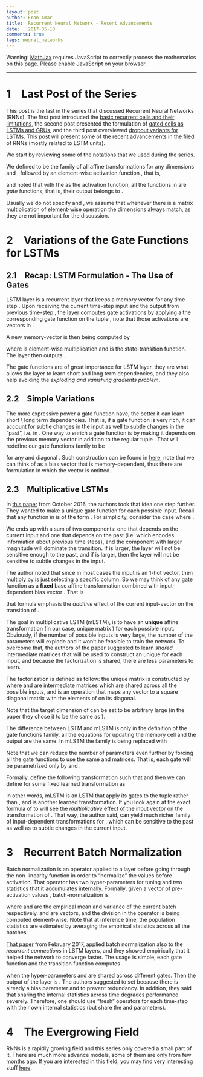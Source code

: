 ```yaml
---
layout: post
author: Eran Amar
title:  Recurrent Neural Network - Recent Advancements
date:   2017-05-18
comments: true
tags: neural_networks
---
```



<script type="math/tex">
\newcommand{\lyxlock}{}
</script>
<noscript>
<div class="warning">
Warning: <a href="http://www.mathjax.org/">MathJax</a> requires JavaScript to correctly process the mathematics on this page. Please enable JavaScript on your browser.
</div><hr>
</hr></noscript>



<h1 class="Section">
<a class="toc" name="toc-Section-1">1</a> Last Post of the Series
</h1>
<div class="Unindented">
This post is the last in the series that discussed Recurrent Neural Networks (RNNs). The first post introduced the <a class="URL" href="https://eranamar.github.io/site/2017/04/20/Recurrent-Neural-Network-Introduction.html">basic recurrent cells and their limitations</a>, the second post presented the formulation of <a class="URL" href="https://eranamar.github.io/site/2017/04/30/Recurrent-Neural-Network-LSTM-and-GRU.html">gated cells as LSTMs and GRUs</a>, and the third post overviewed <a class="URL" href="https://eranamar.github.io/site/2017/05/12/Recurrent-Neural-Network-Dropout-for-LSTMs.html">dropout variants for LSTMs</a>. This post will present some of the recent advancements in the filed of RNNs (mostly related to LSTM units). 
</div>
<div class="Indented">
We start by reviewing some of the notations that we used during the series. 
</div>
<div class="Indented">
We defined <span class="MathJax_Preview"><script type="math/tex">
\mathcal{S}_{\sigma}
</script>
</span> to be the family of all affine transformations <span class="MathJax_Preview"><script type="math/tex">
\mathbb{R}^{n}\times\mathbb{R}^{n}\to\mathbb{R}^{m}
</script>
</span> for any dimensions <span class="MathJax_Preview"><script type="math/tex">
n
</script>
</span> and <span class="MathJax_Preview"><script type="math/tex">
m
</script>
</span>, followed by an element-wise activation function <span class="MathJax_Preview"><script type="math/tex">
\sigma
</script>
</span>, that is,
</div>
<div class="Indented">
<span class="MathJax_Preview">
<script type="math/tex;mode=display">

\mathcal{S}_{\sigma}=\left\{ \mathbf{x},\mathbf{h}\mapsto\sigma\left(W\mathbf{x}+U\mathbf{h}+\mathbf{b}\right)\mid\forall W,U,\mathbf{b}\right\} 

</script>
</span>
and noted that with the <span class="MathJax_Preview"><script type="math/tex">
sigmoid\left(x\right)=\left(1+e^{-x}\right)^{-1}
</script>
</span> as the activation function, all the functions in <span class="MathJax_Preview"><script type="math/tex">
\mathcal{S}_{sig}
</script>
</span> are <i>gate</i> functions, that is, their output belongs to <span class="MathJax_Preview"><script type="math/tex">
\left[0,1\right]^{m}
</script>
</span>. 
</div>
<div class="Indented">
Usually we do not specify <span class="MathJax_Preview"><script type="math/tex">
n
</script>
</span> and <span class="MathJax_Preview"><script type="math/tex">
m
</script>
</span>, we assume that whenever there is a matrix multiplication of element-wise operation the dimensions always match, as they are not important for the discussion. 
</div>
<h1 class="Section">
<a class="toc" name="toc-Section-2">2</a> Variations of the Gate Functions for LSTMs
</h1>
<h2 class="Subsection">
<a class="toc" name="toc-Subsection-2.1">2.1</a> Recap: LSTM Formulation - The Use of Gates
</h2>
<div class="Unindented">
LSTM layer is a recurrent layer that keeps a memory vector <span class="MathJax_Preview"><script type="math/tex">
\mathbf{c}^{\left(t\right)}
</script>
</span> for any time step <span class="MathJax_Preview"><script type="math/tex">
t
</script>
</span>. Upon receiving the current time-step input <span class="MathJax_Preview"><script type="math/tex">
\mathbf{x}^{\left(t\right)}
</script>
</span> and the output from previous time-step <span class="MathJax_Preview"><script type="math/tex">
\mathbf{h}^{\left(t-1\right)}
</script>
</span>, the layer computes gate activations <span class="MathJax_Preview"><script type="math/tex">
f^{\left(t\right)},i^{\left(t\right)},o^{\left(t\right)}
</script>
</span> by applying a the corresponding gate function <span class="MathJax_Preview"><script type="math/tex">
\mathbf{f},\mathbf{i},\mathbf{o}\in\mathcal{S}_{sig}
</script>
</span> on the tuple <span class="MathJax_Preview"><script type="math/tex">
\left(\mathbf{x}^{\left(t\right)},\mathbf{h}^{\left(t-1\right)}\right)
</script>
</span>, note that those activations are vectors in <span class="MathJax_Preview"><script type="math/tex">
\left[0,1\right]^{m}
</script>
</span>. 
</div>
<div class="Indented">
A new memory-vector is then being computed by <span class="MathJax_Preview">
<script type="math/tex;mode=display">

\mathbf{c}^{\left(t\right)}=f^{\left(t\right)}\circ\mathbf{c}^{\left(t-1\right)}+i^{\left(t\right)}\circ\mathbf{s}\left(\mathbf{x}^{\left(t\right)},\mathbf{h}^{\left(t-1\right)}\right)

</script>
</span>
 where <span class="MathJax_Preview"><script type="math/tex">
\circ
</script>
</span> is element-wise multiplication and <span class="MathJax_Preview"><script type="math/tex">
\mathbf{s}\in\mathcal{S}_{tanh}
</script>
</span> is the state-transition function. The layer then outputs <span class="MathJax_Preview"><script type="math/tex">
\mathbf{h}^{\left(t\right)}=o^{\left(t\right)}\circ tanh\left(\mathbf{c}^{\left(t\right)}\right)
</script>
</span>. 
</div>
<div class="Indented">
The gate functions are of great importance for LSTM layer, they are what allows the layer to learn short and long term dependencies, and they also help avoiding the <i>exploding and vanishing gradients problem</i>.
</div>
<h2 class="Subsection">
<a class="toc" name="toc-Subsection-2.2">2.2</a> Simple Variations
</h2>
<div class="Unindented">
The more expressive power a gate function have, the better it can learn short \ long term dependencies. That is, if a gate function is very rich, it can account for subtle changes in the input <span class="MathJax_Preview"><script type="math/tex">
\mathbf{x}^{\left(t\right)}
</script>
</span> as well to subtle changes in the “past”, i.e. in <span class="MathJax_Preview"><script type="math/tex">
\mathbf{h}^{\left(t-1\right)}
</script>
</span>. One way to enrich a gate function is by making it depends on the previous memory vector <span class="MathJax_Preview"><script type="math/tex">
\mathbf{c}^{\left(t-1\right)}
</script>
</span> in addition to the regular tuple <span class="MathJax_Preview"><script type="math/tex">
\left(\mathbf{x}^{\left(t\right)},\mathbf{h}^{\left(t-1\right)}\right)
</script>
</span>. That will redefine our gate functions family to be <span class="MathJax_Preview">
<script type="math/tex;mode=display">

\mathcal{S}_{\sigma}=\left\{ \mathbf{x}^{\left(t\right)},\mathbf{h}^{\left(t-1\right)},\mathbf{c}^{\left(t-1\right)}\mapsto\sigma\left(W\mathbf{x}^{\left(t\right)}+U\mathbf{h}^{\left(t-1\right)}+V\mathbf{c}^{\left(t-1\right)}+\mathbf{b}\right)\right\} 

</script>
</span>
for any <span class="MathJax_Preview"><script type="math/tex">
W,U
</script>
</span> and diagonal <span class="MathJax_Preview"><script type="math/tex">
V
</script>
</span>. Such construction can be found in <a class="URL" href="https://arxiv.org/abs/1308.0850">here</a>, note that we can think of <span class="MathJax_Preview"><script type="math/tex">
V\mathbf{c}^{\left(t-1\right)}
</script>
</span> as a bias vector that is memory-dependent, thus there are formulation in which the vector <span class="MathJax_Preview"><script type="math/tex">
\mathbf{b}
</script>
</span> is omitted. 
</div>
<h2 class="Subsection">
<a class="toc" name="toc-Subsection-2.3">2.3</a> Multiplicative LSTMs
</h2>
<div class="Unindented">
In <a class="URL" href="https://arxiv.org/abs/1609.07959">this paper</a> from October 2016, the authors took that idea one step further. They wanted to make a unique gate function for each possible input. Recall that any function in <span class="MathJax_Preview"><script type="math/tex">
\mathcal{S}_{\sigma}
</script>
</span> is of the form <span class="MathJax_Preview"><script type="math/tex">
\mathbf{x}^{\left(t\right)},\mathbf{h}^{\left(t-1\right)}\mapsto W\mathbf{x}^{\left(t\right)}+U\mathbf{h}^{\left(t-1\right)}+\mathbf{b}
</script>
</span>. For simplicity, consider the case where <span class="MathJax_Preview"><script type="math/tex">
\mathbf{b}=\mathbf{0}
</script>
</span>. 
</div>
<div class="Indented">
We ends up with a sum of two components: one that depends on the current input and one that depends on the past (i.e. <span class="MathJax_Preview"><script type="math/tex">
\mathbf{h}^{\left(t-1\right)}
</script>
</span> which encodes information about previous time steps), and the component with larger magnitude will dominate the transition. If <span class="MathJax_Preview"><script type="math/tex">
W\mathbf{x}^{\left(t\right)}
</script>
</span> is larger, the layer will not be sensitive enough to the past, and if <span class="MathJax_Preview"><script type="math/tex">
U\mathbf{h}^{\left(t-1\right)}
</script>
</span> is larger, then the layer will not be sensitive to subtle changes in the input.
</div>
<div class="Indented">
The author noted that since in most cases the input <span class="MathJax_Preview"><script type="math/tex">
\mathbf{x}^{\left(t\right)}
</script>
</span> is an 1-hot vector, then multiply by <span class="MathJax_Preview"><script type="math/tex">
W
</script>
</span> is just selecting a specific column. So we may think of any gate function <span class="MathJax_Preview"><script type="math/tex">
\mathbf{s}\in\mathcal{S}_{\sigma}
</script>
</span> as a <b>fixed</b> base affine transformation <span class="MathJax_Preview"><script type="math/tex">
\mathbf{h}\mapsto U\mathbf{h}
</script>
</span> combined with input-dependent bias vector <span class="MathJax_Preview"><script type="math/tex">
\mathbf{b}_{\mathbf{x}^{\left(t\right)}}=W\mathbf{x}^{\left(t\right)}
</script>
</span>. That is <span class="MathJax_Preview">
<script type="math/tex;mode=display">

\mathbf{s}\left(\mathbf{x}^{\left(t\right)},\mathbf{h}^{\left(t-1\right)}\right)=U\mathbf{h}^{\left(t-1\right)}+\mathbf{b}_{\mathbf{x}^{\left(t\right)}}

</script>
</span>
that formula emphasis the <i>additive</i> effect of the current input-vector on the transition of <span class="MathJax_Preview"><script type="math/tex">
\mathbf{h}^{\left(t-1\right)}
</script>
</span>. 
</div>
<div class="Indented">
The goal in multiplicative LSTM (mLSTM), is to have an <b>unique</b> affine transformation (in our case, unique matrix <span class="MathJax_Preview"><script type="math/tex">
U
</script>
</span>) for each possible input. Obviously, if the number of possible inputs is very large, the number of the parameters will explode and it won’t be feasible to train the network. To overcome that, the authors of the paper suggested to learn <i>shared</i> intermediate matrices that will be used to construct an unique <span class="MathJax_Preview"><script type="math/tex">
U
</script>
</span> for each input, and because the factorization is shared, there are less parameters to learn. 
</div>
<div class="Indented">
The factorization is defined as follow: the unique matrix <span class="MathJax_Preview"><script type="math/tex">
U_{\mathbf{x}^{\left(t\right)}}
</script>
</span> is constructed by <span class="MathJax_Preview"><script type="math/tex">
V_{1}diag\left(T\mathbf{x}^{\left(t\right)}\right)V_{2}
</script>
</span> where <span class="MathJax_Preview"><script type="math/tex">
V_{1},V_{2}
</script>
</span> and <span class="MathJax_Preview"><script type="math/tex">
T
</script>
</span> are intermediate matrices which are shared across all the possible inputs, and <span class="MathJax_Preview"><script type="math/tex">
diag\left(\mathbf{v}\right)
</script>
</span> is an operation that maps any vector <span class="MathJax_Preview"><script type="math/tex">
\mathbf{v}
</script>
</span> to a square diagonal matrix with the elements of <span class="MathJax_Preview"><script type="math/tex">
\mathbf{v}
</script>
</span> on its diagonal.
</div>
<div class="Indented">
Note that the target dimension of <span class="MathJax_Preview"><script type="math/tex">
T
</script>
</span> can be set to be arbitrary large (in the paper they chose it to be the same as <span class="MathJax_Preview"><script type="math/tex">
\mathbf{h}^{\left(t\right)}
</script>
</span>).
</div>
<div class="Indented">
The difference between LSTM and mLSTM is only in the definition of the gate functions family, all the equations for updating the memory cell and the output are the same. In mLSTM the family <span class="MathJax_Preview"><script type="math/tex">
\mathcal{S}_{\sigma}
</script>
</span> is being replaced with <span class="MathJax_Preview">
<script type="math/tex;mode=display">
\begin{aligned}
\mathcal{S}'_{\sigma} & =\left\{ \mathbf{x},\mathbf{h}\mapsto\sigma\left(W\mathbf{x}+U_{\mathbf{x}}\mathbf{h}\right)\right\} \\
 & =\left\{ \mathbf{x},\mathbf{h}\mapsto\sigma\left(\mathbf{b}_{\mathbf{x}}+V_{1}diag\left(T\mathbf{x}\right)V_{2}\mathbf{h}\right)\mid\forall W,V_{1},V_{2},T\right\} 
\end{aligned}
</script>
</span>
Note that we can reduce the number of parameters even further by forcing all the gate functions to use the same <span class="MathJax_Preview"><script type="math/tex">
V_{2}
</script>
</span> and <span class="MathJax_Preview"><script type="math/tex">
T
</script>
</span> matrices. That is, each gate will be parametrized only by <span class="MathJax_Preview"><script type="math/tex">
W
</script>
</span> and <span class="MathJax_Preview"><script type="math/tex">
V_{1}
</script>
</span>. 
</div>
<div class="Indented">
Formally, define the following transformation <span class="MathJax_Preview"><script type="math/tex">
\tau:\mathbb{R}^{n}\times\mathbb{R}^{n}\to\mathbb{R}^{m}
</script>
</span> such that <span class="MathJax_Preview"><script type="math/tex">
\tau\left(\mathbf{x},\mathbf{h}\right)=T\mathbf{x}\circ V_{2}\mathbf{h}
</script>
</span> and then we can define <span class="MathJax_Preview"><script type="math/tex">
\mathcal{S}'_{\sigma}
</script>
</span> for some fixed learned transformation <span class="MathJax_Preview"><script type="math/tex">
\tau
</script>
</span> as <span class="MathJax_Preview">
<script type="math/tex;mode=display">
\begin{aligned}
\mathcal{S}'_{\sigma,\tau} & =\left\{ \mathbf{x},\mathbf{h}\mapsto\sigma\left(W\mathbf{x}+V_{1}\tau\left(\mathbf{x},\mathbf{h}\right)\right)\mid\forall W,V_{1}\right\} \\
 & =\left\{ \mathbf{x},\mathbf{h}\mapsto\mathbf{s}\left(\mathbf{x},\tau\left(\mathbf{h}\right)\right)\mid\mathbf{s}\in\mathcal{S}_{\sigma}\right\} 
\end{aligned}
</script>
</span>
 in other words, mLSTM is an LSTM that apply its gates to the tuple <span class="MathJax_Preview"><script type="math/tex">
\left(\mathbf{x}^{\left(t\right)},\tau\left(\mathbf{h}^{\left(t-1\right)}\right)\right)
</script>
</span> rather than <span class="MathJax_Preview"><script type="math/tex">
\left(\mathbf{x}^{\left(t\right)},\mathbf{h}^{\left(t-1\right)}\right)
</script>
</span>, and <span class="MathJax_Preview"><script type="math/tex">
\tau
</script>
</span> is another learned transformation. If you look again at the exact formula of <span class="MathJax_Preview"><script type="math/tex">
\tau
</script>
</span> to will see the <i>multiplicative</i> effect of the input vector on the transformation of <span class="MathJax_Preview"><script type="math/tex">
\mathbf{h}
</script>
</span>. That way, the author said, <span class="MathJax_Preview"><script type="math/tex">
\mathcal{S}'_{\sigma,\tau}
</script>
</span> can yield much richer family of input-dependent transformations for <span class="MathJax_Preview"><script type="math/tex">
\mathbf{h}^{\left(t\right)}
</script>
</span>, which can be sensitive to the past as well as to subtle changes in the current input.
</div>
<h1 class="Section">
<a class="toc" name="toc-Section-3">3</a> Recurrent Batch Normalization
</h1>
<div class="Unindented">
Batch normalization is an operator applied to a layer before going through the non-linearity function in order to “normalize” the values before activation. That operator has two hyper-parameters for tuning and two statistics that it accumulates internally. Formally, given a vector of pre-activation values <span class="MathJax_Preview"><script type="math/tex">
\mathbf{x}
</script>
</span>, batch-normalization is <span class="MathJax_Preview">
<script type="math/tex;mode=display">

BN\left(\mathbf{x};\gamma,\beta\right)=\beta+\gamma\circ\frac{\mathbf{x}-\mathbb{\hat{E}\left[\mathbf{x}\right]}}{\sqrt{\hat{\mathbb{V}}\left[\mathbf{x}\right]+\epsilon}}

</script>
</span>
where <span class="MathJax_Preview"><script type="math/tex">
\hat{\mathbb{E}}
</script>
</span> and <span class="MathJax_Preview"><script type="math/tex">
\hat{\mathbb{V}}
</script>
</span> are the empirical mean and variance of the current batch respectively. <span class="MathJax_Preview"><script type="math/tex">
\gamma,\beta
</script>
</span> and <span class="MathJax_Preview"><script type="math/tex">
\epsilon
</script>
</span> are vectors, and the division in the operator is being computed element-wise. Note that at inference time, the population statistics are estimated by averaging the empirical statistics across all the batches.
</div>
<div class="Indented">
<a class="URL" href="https://arxiv.org/abs/1603.09025">That paper</a> from February 2017, applied batch normalization also to the <i>recurrent connections</i> in LSTM layers, and they showed empirically that it helped the network to converge faster. The usage is simple, each gate function <span class="MathJax_Preview"><script type="math/tex">
\mathbf{i},\mathbf{f},\mathbf{o}\in\mathcal{S}_{sig}
</script>
</span> and the transition function <span class="MathJax_Preview"><script type="math/tex">
\mathbf{s}\in\mathcal{S}_{tanh}
</script>
</span> computes <span class="MathJax_Preview">
<script type="math/tex;mode=display">

\mathbf{x}^{\left(t\right)},\mathbf{h}^{\left(t-1\right)}\mapsto\sigma\left(BN\left(W\mathbf{h}^{\left(t-1\right)};\gamma_{h},\beta_{h}\right)+BN\left(W\mathbf{x}^{\left(t\right)};\gamma_{x},\beta_{x}\right)+\mathbf{b}\right)

</script>
</span>
 when the hyper-parameters <span class="MathJax_Preview"><script type="math/tex">
\gamma
</script>
</span> and <span class="MathJax_Preview"><script type="math/tex">
\beta
</script>
</span> are shared across different gates. Then the output of the layer is <span class="MathJax_Preview"><script type="math/tex">
\mathbf{h}^{\left(t\right)}=o^{\left(t\right)}\circ tanh\left(BN\left(\mathbf{c}^{\left(t\right)};\gamma_{c},\beta_{c}\right)\right)
</script>
</span>. The authors suggested to set <span class="MathJax_Preview"><script type="math/tex">
\beta_{x}=\beta_{h}=\mathbf{0}
</script>
</span> because there is already a bias parameter <span class="MathJax_Preview"><script type="math/tex">
\mathbf{b}
</script>
</span> and to prevent redundancy. In addition, they said that sharing the internal <span class="MathJax_Preview"><script type="math/tex">
BN
</script>
</span> statistics across time degrades performance severely. Therefore, one should use “fresh” <span class="MathJax_Preview"><script type="math/tex">
BN
</script>
</span> operators for each time-step with their own internal statistics (but share the <span class="MathJax_Preview"><script type="math/tex">
\beta
</script>
</span> and <span class="MathJax_Preview"><script type="math/tex">
\gamma
</script>
</span> parameters).
</div>
<h1 class="Section">
<a class="toc" name="toc-Section-4">4</a> The Evergrowing Field
</h1>
<div class="Unindented">
RNNs is a rapidly growing field and this series only covered a small part of it. There are much more advance models, some of them are only from few months ago. If you are interested in this field, you may find very interesting stuff <a class="URL" href="https://smerity.com/articles/2016/iclr_2017_submissions.html">here</a>. 
</div>
